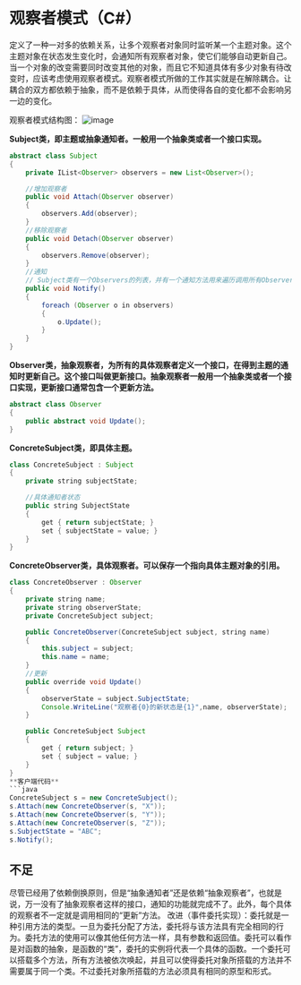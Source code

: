 # 观察者模式（C#）

定义了一种一对多的依赖关系，让多个观察者对象同时监听某一个主题对象。这个主题对象在状态发生变化时，会通知所有观察者对象，使它们能够自动更新自己。
当一个对象的改变需要同时改变其他的对象，而且它不知道具体有多少对象有待改变时，应该考虑使用观察者模式。观察者模式所做的工作其实就是在解除耦合。让耦合的双方都依赖于抽象，而不是依赖于具体，从而使得各自的变化都不会影响另一边的变化。

观察者模式结构图：
![image](https://github.com/woojean/woojean.github.io/blob/master/images/dm_2.png)



**Subject类，即主题或抽象通知者。一般用一个抽象类或者一个接口实现。**

```java
abstract class Subject
{
    private IList<Observer> observers = new List<Observer>();

    //增加观察者
    public void Attach(Observer observer)
    {
        observers.Add(observer);
    }
    //移除观察者
    public void Detach(Observer observer)
    {
        observers.Remove(observer);
    }
    //通知
    // Subject类有一个Observers的列表，并有一个通知方法用来遍历调用所有Observers的方法
    public void Notify()
    {
        foreach (Observer o in observers)
        {
            o.Update();
        }
    }
}
```
**Observer类，抽象观察者，为所有的具体观察者定义一个接口，在得到主题的通知时更新自己。这个接口叫做更新接口。抽象观察者一般用一个抽象类或者一个接口实现，更新接口通常包含一个更新方法。**

```java
abstract class Observer
{
    public abstract void Update();
}
```
**ConcreteSubject类，即具体主题。**

```java
class ConcreteSubject : Subject
{
    private string subjectState;

    //具体通知者状态
    public string SubjectState
    {
        get { return subjectState; }
        set { subjectState = value; }
    }
}
```
**ConcreteObserver类，具体观察者。可以保存一个指向具体主题对象的引用。**

```java
class ConcreteObserver : Observer
{
    private string name;
    private string observerState;
    private ConcreteSubject subject;

    public ConcreteObserver(ConcreteSubject subject, string name)
    {
        this.subject = subject;
        this.name = name;
    }
    //更新
    public override void Update()
    {
        observerState = subject.SubjectState;
        Console.WriteLine("观察者{0}的新状态是{1}",name, observerState);
    }

    public ConcreteSubject Subject
    {
        get { return subject; }
        set { subject = value; }
    }
}
**客户端代码**
​```java
ConcreteSubject s = new ConcreteSubject();
s.Attach(new ConcreteObserver(s, "X"));
s.Attach(new ConcreteObserver(s, "Y"));
s.Attach(new ConcreteObserver(s, "Z"));
s.SubjectState = "ABC";
s.Notify();
```

## 不足

尽管已经用了依赖倒换原则，但是“抽象通知者”还是依赖“抽象观察者”，也就是说，万一没有了抽象观察者这样的接口，通知的功能就完成不了。此外，每个具体的观察者不一定就是调用相同的“更新”方法。
改进（事件委托实现）：委托就是一种引用方法的类型。一旦为委托分配了方法，委托将与该方法具有完全相同的行为。委托方法的使用可以像其他任何方法一样，具有参数和返回值。委托可以看作是对函数的抽象，是函数的“类”，委托的实例将代表一个具体的函数。一个委托可以搭载多个方法，所有方法被依次唤起，并且可以使得委托对象所搭载的方法并不需要属于同一个类。不过委托对象所搭载的方法必须具有相同的原型和形式。